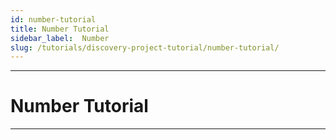 ```yaml
---
id: number-tutorial
title: Number Tutorial
sidebar_label:  Number
slug: /tutorials/discovery-project-tutorial/number-tutorial/
---
```


---
# Number Tutorial
---